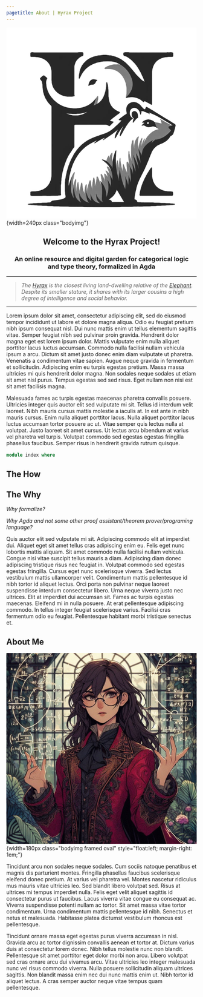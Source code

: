```yaml
---
pagetitle: About | Hyrax Project
---
```


![](img/hyrax8.png){width=240px class="bodyimg"}

<h2 style="text-align:center;"><span class="dropcap">W</span>elcome to the Hyrax Project!</h2>
<h3 style="text-align:center; margin-left:1em; margin-right:1em;">An online resource and digital garden for categorical logic and type theory, formalized in Agda</h3>

---

> *The [Hyrax](https://en.wikipedia.org/wiki/Hyrax) is the closest living land-dwelling relative of the [Elephant](https://global.oup.com/academic/product/sketches-of-an-elephant-9780198534259?cc=us&lang=en&). Despite its smaller stature, it shares with its larger cousins a high degree of intelligence and social behavior.*

---

Lorem ipsum dolor sit amet, consectetur adipiscing elit, sed do eiusmod tempor incididunt ut labore et dolore magna aliqua. Odio eu feugiat pretium nibh ipsum consequat nisl. Dui nunc mattis enim ut tellus elementum sagittis vitae. Semper feugiat nibh sed pulvinar proin gravida. Hendrerit dolor magna eget est lorem ipsum dolor. Mattis vulputate enim nulla aliquet porttitor lacus luctus accumsan. Commodo nulla facilisi nullam vehicula ipsum a arcu. Dictum sit amet justo donec enim diam vulputate ut pharetra. Venenatis a condimentum vitae sapien. Augue neque gravida in fermentum et sollicitudin. Adipiscing enim eu turpis egestas pretium. Massa massa ultricies mi quis hendrerit dolor magna. Non sodales neque sodales ut etiam sit amet nisl purus. Tempus egestas sed sed risus. Eget nullam non nisi est sit amet facilisis magna.

Malesuada fames ac turpis egestas maecenas pharetra convallis posuere. Ultricies integer quis auctor elit sed vulputate mi sit. Tellus id interdum velit laoreet. Nibh mauris cursus mattis molestie a iaculis at. In est ante in nibh mauris cursus. Enim nulla aliquet porttitor lacus. Nulla aliquet porttitor lacus luctus accumsan tortor posuere ac ut. Vitae semper quis lectus nulla at volutpat. Justo laoreet sit amet cursus. Ut lectus arcu bibendum at varius vel pharetra vel turpis. Volutpat commodo sed egestas egestas fringilla phasellus faucibus. Semper risus in hendrerit gravida rutrum quisque.

```agda
module index where
```

## The How

## The Why

*Why formalize?*

*Why Agda and not some other proof assistant/theorem prover/programing language?*

Quis auctor elit sed vulputate mi sit. Adipiscing commodo elit at imperdiet dui. Aliquet eget sit amet tellus cras adipiscing enim eu. Felis eget nunc lobortis mattis aliquam. Sit amet commodo nulla facilisi nullam vehicula. Congue nisi vitae suscipit tellus mauris a diam. Adipiscing diam donec adipiscing tristique risus nec feugiat in. Volutpat commodo sed egestas egestas fringilla. Cursus eget nunc scelerisque viverra. Sed lectus vestibulum mattis ullamcorper velit. Condimentum mattis pellentesque id nibh tortor id aliquet lectus. Orci porta non pulvinar neque laoreet suspendisse interdum consectetur libero. Urna neque viverra justo nec ultrices. Elit at imperdiet dui accumsan sit. Fames ac turpis egestas maecenas. Eleifend mi in nulla posuere. At erat pellentesque adipiscing commodo. In tellus integer feugiat scelerisque varius. Facilisi cras fermentum odio eu feugiat. Pellentesque habitant morbi tristique senectus et.

## About Me

![](img/profile-picture4.jpg){width=180px class="bodyimg framed oval" style="float:left; margin-right: 1em;"}

Tincidunt arcu non sodales neque sodales. Cum sociis natoque penatibus et magnis dis parturient montes. Fringilla phasellus faucibus scelerisque eleifend donec pretium. At varius vel pharetra vel. Montes nascetur ridiculus mus mauris vitae ultricies leo. Sed blandit libero volutpat sed. Risus at ultrices mi tempus imperdiet nulla. Felis eget velit aliquet sagittis id consectetur purus ut faucibus. Lacus viverra vitae congue eu consequat ac. Viverra suspendisse potenti nullam ac tortor. Sit amet massa vitae tortor condimentum. Urna condimentum mattis pellentesque id nibh. Senectus et netus et malesuada. Habitasse platea dictumst vestibulum rhoncus est pellentesque.

Tincidunt ornare massa eget egestas purus viverra accumsan in nisl. Gravida arcu ac tortor dignissim convallis aenean et tortor at. Dictum varius duis at consectetur lorem donec. Nibh tellus molestie nunc non blandit. Pellentesque sit amet porttitor eget dolor morbi non arcu. Libero volutpat sed cras ornare arcu dui vivamus arcu. Vitae ultricies leo integer malesuada nunc vel risus commodo viverra. Nulla posuere sollicitudin aliquam ultrices sagittis. Non blandit massa enim nec dui nunc mattis enim ut. Nibh tortor id aliquet lectus. A cras semper auctor neque vitae tempus quam pellentesque.